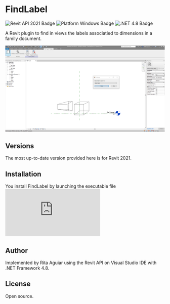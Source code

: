 # FindLabel

![Revit API 2021 Badge](https://img.shields.io/badge/Revit%20API-2021-blue) ![Platform Windows Badge](https://img.shields.io/badge/Platform-Windows-lightgrey) ![.NET 4.8 Badge](https://img.shields.io/badge/.NET-4.8-blue)

A Revit plugin to find in views the labels associatied to dimensions in a family document.

![Find Label in Revit](https://github.com/RitaAguiar/FindLabel/blob/master/FindLabel1.PNG)

## Versions

The most up-to-date version provided here is for Revit 2021.

## Installation

You install FindLabel by launching the executable file ![RitaAguiarPlugins2021.msi](https://github.com/RitaAguiar/FindLabel/blob/master/Installation/RitaAguiarPlugins2021.msi)

## Author

Implemented by Rita Aguiar using the Revit API on Visual Studio IDE with .NET Framework 4.8.

## License

Open source.